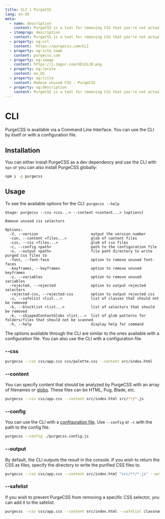 ```yaml
---
title: CLI | PurgeCSS
lang: en-US
meta:
  - name: description
    content: PurgeCSS is a tool for removing CSS that you're not actually using in your project. You can use its command line interface to use it as part of your development workflow.
  - itemprop: description
    content: PurgeCSS is a tool for removing CSS that you're not actually using in your project. You can use its command line interface to use it as part of your development workflow.
  - property: og:url
    content:  https://purgecss.com/CLI
  - property: og:site_name
    content: purgecss.com
  - property: og:image
    content: https://i.imgur.com/UEiUiJ0.png
  - property: og:locale
    content: en_US
  - property: og:title
    content: Remove unused CSS - PurgeCSS
  - property: og:description
    content: PurgeCSS is a tool for removing CSS that you're not actually using in your project. You can use its command line interface to use it as part of your development workflow.
---
```


# CLI

PurgeCSS is available via a Command Line Interface. You can use the CLI by itself or with a configuration file.

## Installation

You can either install PurgeCSS as a dev dependency and use the CLI with `npx` or you can also install PurgeCSS globally:

```sh
npm i -g purgecss
```

## Usage

To see the available options for the CLI: `purgecss --help`

```text
Usage: purgecss --css <css...> --content <content...> [options]

Remove unused css selectors

Options:
  -V, --version                        output the version number
  -con, --content <files...>           glob of content files
  -css, --css <files...>               glob of css files
  -c, --config <path>                  path to the configuration file
  -o, --output <path>                  file path directory to write purged css files to
  -font, --font-face                   option to remove unused font-faces
  -keyframes, --keyframes              option to remove unused keyframes
  -v, --variables                      option to remove unused variables
  -rejected, --rejected                option to output rejected selectors
  -rejected-css, --rejected-css        option to output rejected css
  -s, --safelist <list...>             list of classes that should not be removed
  -b, --blocklist <list...>            list of selectors that should be removed
  -k, --skippedContentGlobs <list...>  list of glob patterns for folders/files that should not be scanned
  -h, --help                           display help for command
```

The options available through the CLI are similar to the ones available with a configuration file. You can also use the CLI with a configuration file.

### --css

```sh
purgecss --css css/app.css css/palette.css --content src/index.html
```

### --content

You can specify content that should be analyzed by PurgeCSS with an array of filenames or [globs](https://github.com/isaacs/node-glob/blob/master/README.md#glob-primer). These files can be HTML, Pug, Blade, etc.

```sh
purgecss --css css/app.css --content src/index.html src/**/*.js
```

### --config

You can use the CLI with a [configuration file](configuration.md). Use `--config` or `-c` with the path to the config file.

```sh
purgecss --config ./purgecss.config.js
```

### --output

By default, the CLI outputs the result in the console. If you wish to return the CSS as files, specify the directory to write the purified CSS files to.

```sh
purgecss --css css/app.css --content src/index.html "src/**/*.js" --output build/css/
```

### --safelist

If you wish to prevent PurgeCSS from removing a specific CSS selector, you can add it to the safelist.

```sh
purgecss --css css/app.css --content src/index.html --safelist classnameToSafelist
```
